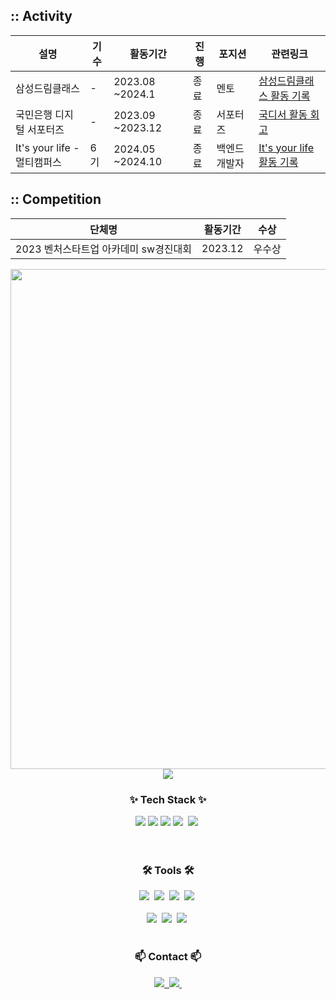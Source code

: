 ## **::** Activity

| 설명 | 기수 | 활동기간 | 진행 | 포지션 | 관련링크 |
| --- | --- | --- | --- | --- | --- |
| 삼성드림클래스 | - | 2023.08 ~2024.1 | 종료 | 멘토 | [삼성드림클래스 활동 기록](https://velog.io/@wnstjq/%EC%82%BC%EC%84%B1%EB%93%9C%EB%A6%BC%ED%81%B4%EB%9E%98%EC%8A%A4-%ED%9A%8C%EA%B3%A0%EB%A1%9D) |
| 국민은행 디지털 서포터즈 | - | 2023.09 ~2023.12 | 종료 | 서포터즈 | [국디서 활동 회고](https://velog.io/@wnstjq/%EA%B5%AD%EB%AF%BC%EC%9D%80%ED%96%89-%EB%94%94%EC%A7%80%ED%84%B8-%EC%84%9C%ED%8F%AC%ED%84%B0%EC%A6%88-%ED%9A%8C%EA%B3%A0%EB%A1%9D-5ygnss96) |
| It's your life - 멀티캠퍼스 | 6기 | 2024.05 ~2024.10 | 종료 | 백엔드 개발자 | [It's your life 활동 기록](https://github.com/PgmJun/woowa-history) |

## **::** Competition

| 단체명  | 활동기간 | 수상 |   
| ---   | --- | ---  |
| 2023 벤처스타트업 아카데미 sw경진대회 | 2023.12 | 우수상  |


<div align="center">
  <img width="800px" src="https://github.com/Kim-JunSeop/Kim-JunSeop/blob/master/logo_unscreen.gif" />
  <img src="https://github-readme-stats.vercel.app/api?username=Kim-JunSeop&show_icons=true&theme=radical" />
 
</div>



<h3 align="center">✨ Tech Stack ✨</h3>
<div align="center">
  <img src="https://img.shields.io/badge/JAVA-007396?style=for-the-badge&logo=java&logoColor=white"> 
    <img src="https://img.shields.io/badge/SpringBoot-6DB33F?style=for-the-badge&logo=SpringBoot&logoColor=white">
    <img src="https://img.shields.io/badge/AWS-232F3E?style=for-the-badge&logo=Amazon AWS&logoColor=white">
  <img src="https://img.shields.io/badge/javascript-F7DF1E.svg?style=for-the-badge&logo=javascript&logoColor=20232a" />&nbsp
  <img src="https://img.shields.io/badge/html5-E34F26.svg?style=for-the-badge&logo=html5&logoColor=white" />&nbsp
</div>

<br>



<br>

<h3 align="center">🛠 Tools 🛠</h3>
<div align="center">
  <img src="https://img.shields.io/badge/git-F05033.svg?style=for-the-badge&logo=git&logoColor=white" />&nbsp
  <img src="https://img.shields.io/badge/github-181717.svg?style=for-the-badge&logo=github&logoColor=white" />&nbsp
  <img src="https://img.shields.io/badge/Notion-F3F3F3.svg?style=for-the-badge&logo=notion&logoColor=black" />&nbsp
    <img src="https://img.shields.io/badge/figma-F24E1E.svg?style=for-the-badge&logo=figma&logoColor=white" />&nbsp
</div>


<br>

<div align="center">
  <img src="https://img.shields.io/badge/VSCode-2C2C32.svg?style=for-the-badge&logo=visual-studio-code&logoColor=22ABF3" />&nbsp
    <img src="https://img.shields.io/badge/Intellij-2C2C32.svg?style=for-the-badge&logo=visual-studio-code&logoColor=22ABF3" />&nbsp
  <img src="https://img.shields.io/badge/jupyter-2C2C32.svg?style=for-the-badge&logo=jupyter&logoColor=F37726" />&nbsp

</div>

<br>

<h3 align="center">📫 Contact 📫</h3>
<div align="center">
  <a href="https://velog.io/@wnstjq/posts">
    <img src="https://img.shields.io/badge/Velog-1EBC8F?style=for-the-badge&logo=velog&logoColor=white" />&nbsp
  </a>
  <a href="wnqtjq5@gmail.com">
    <img
      src="https://img.shields.io/badge/wnqtjq5@gmail.com-0078D4?style=for-the-badge&logo=microsoftoutlook&logoColor=white"/>&nbsp
  </a>

</div>
